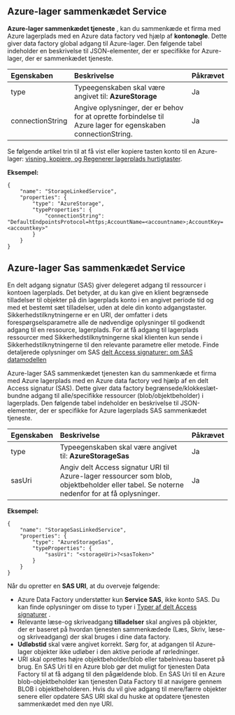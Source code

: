 ## <a name="azure-storage-linked-service"></a>Azure-lager sammenkædet Service

**Azure-lager sammenkædet tjeneste** , kan du sammenkæde et firma med Azure lagerplads med en Azure data factory ved hjælp af **kontonøgle**. Dette giver data factory global adgang til Azure-lager. Den følgende tabel indeholder en beskrivelse til JSON-elementer, der er specifikke for Azure-lager, der er sammenkædet tjeneste.

| Egenskaben | Beskrivelse | Påkrævet |
| :-------- | :----------- | :-------- |
| type | Typeegenskaben skal være angivet til: **AzureStorage** | Ja |
| connectionString | Angive oplysninger, der er behov for at oprette forbindelse til Azure lager for egenskaben connectionString. | Ja |

Se følgende artikel trin til at få vist eller kopiere tasten konto til en Azure-lager: [visning, kopiere, og Regenerer lagerplads hurtigtaster](../storage/storage-create-storage-account.md#view-copy-and-regenerate-storage-access-keys).

**Eksempel:**  
  
    {  
        "name": "StorageLinkedService",  
        "properties": {  
            "type": "AzureStorage",  
            "typeProperties": {  
                "connectionString": "DefaultEndpointsProtocol=https;AccountName=<accountname>;AccountKey=<accountkey>"  
            }  
        }  
    }  


## <a name="azure-storage-sas-linked-service"></a>Azure-lager Sas sammenkædet Service  
En delt adgang signatur (SAS) giver delegeret adgang til ressourcer i kontoen lagerplads. Det betyder, at du kan give en klient begrænsede tilladelser til objekter på din lagerplads konto i en angivet periode tid og med et bestemt sæt tilladelser, uden at dele din konto adgangstaster. Sikkerhedstilknytningerne er en URI, der omfatter i dets forespørgselsparametre alle de nødvendige oplysninger til godkendt adgang til en ressource, lagerplads. For at få adgang til lagerplads ressourcer med Sikkerhedstilknytningerne skal klienten kun sende i Sikkerhedstilknytningerne til den relevante parametre eller metode. Finde detaljerede oplysninger om SAS [delt Access signaturer: om SAS datamodellen](../articles/storage/storage-dotnet-shared-access-signature-part-1.md)
  
Azure-lager SAS sammenkædet tjenesten kan du sammenkæde et firma med Azure lagerplads med en Azure data factory ved hjælp af en delt Access signatur (SAS). Dette giver data factory begrænsede/klokkeslæt-bundne adgang til alle/specifikke ressourcer (blob/objektbeholder) i lagerplads. Den følgende tabel indeholder en beskrivelse til JSON-elementer, der er specifikke for Azure lagerplads SAS sammenkædet tjeneste. 

| Egenskaben | Beskrivelse | Påkrævet |
| :-------- | :----------- | :-------- |
| type | Typeegenskaben skal være angivet til: **AzureStorageSas**  | Ja |
| sasUri | Angiv delt Access signatur URI til Azure-lager ressourcer som blob, objektbeholder eller tabel. Se noterne nedenfor for at få oplysninger. | Ja | 


**Eksempel:**
  
    {  
        "name": "StorageSasLinkedService",  
        "properties": {  
            "type": "AzureStorageSas",  
            "typeProperties": {  
                "sasUri": "<storageUri>?<sasToken>"   
            }  
        }  
    }  

Når du opretter en **SAS URI**, at du overveje følgende:  

- Azure Data Factory understøtter kun **Service SAS**, ikke konto SAS. Du kan finde oplysninger om disse to typer i [Typer af delt Access signaturer](../articles/storage/storage-dotnet-shared-access-signature-part-1.md#types-of-shared-access-signatures) .
- Relevante læse-og skriveadgang **tilladelser** skal angives på objekter, der er baseret på hvordan tjenesten sammenkædede (Læs, Skriv, læse-og skriveadgang) der skal bruges i dine data factory.
- **Udløbstid** skal være angivet korrekt. Sørg for, at adgangen til Azure-lager objekter ikke udløber i den aktive periode af rørledninger.
- URI skal oprettes højre objektbeholder/blob eller tabelniveau baseret på brug. En SAS Uri til en Azure blob gør det muligt for tjenesten Data Factory til at få adgang til den pågældende blob. En SAS Uri til en Azure blob-objektbeholder kan tjenesten Data Factory til at navigere gennem BLOB i objektbeholderen. Hvis du vil give adgang til mere/færre objekter senere eller opdatere SAS URI skal du huske at opdatere tjenesten sammenkædet med den nye URI.   

